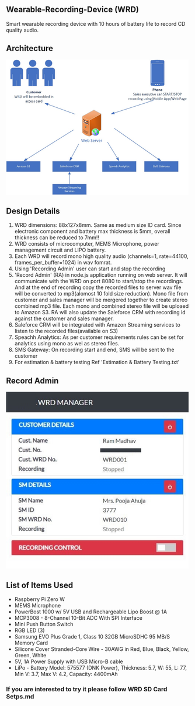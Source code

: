 ## Wearable-Recording-Device (WRD)
Smart wearable recording device with 10 hours of battery life to record CD quality audio.

## Architecture
<img src="images/Architecture.png" width="500">

## Design Details
1. WRD dimensions: 88x127x8mm. Same as medium size ID card. Since electronic component and battery max thickness is 5mm, overall thickness can be reduced to 7mm!!
2. WRD consists of microcomputer, MEMS Microphone, power management circuit and LIPO battery.
3. Each WRD will record mono high quality audio (channels=1, rate=44100, frames_per_buffer=1024) in wav fomrat.
4. Using 'Recording Admin' user can start and stop the recording
5. 'Record Admin' (RA) in node.js application running on web server. It will communicate with the WRD on port 8080 to start/stop the recordings. And at the end of recording copy the recorded files to server wav file will be converted to mp3(alomost 10 fold size reduction). Mono file from customer and sales manager will be mergered together to create stereo combined mp3 file. Each mono and combined stereo file will be uploaed to Amazon S3.  RA will also update the Saleforce CRM with recording id against the customer and sales manager.
6. Saleforce CRM will be integrated with Amazon Streaming services to listen to the recorded files(available on S3)
7. Speachh Analytics: As per customer requirements rules can be set for analytics using mono as wel as stereo files.
8. SMS Gateway: On recording start and end, SMS will be sent to the customer 
9. For estimation & battery testing Ref 'Estimation & Battery Testing.txt'

## Record Admin
<img src="images/Record Admin.jpg" width="500">

## List of Items Used
- Raspberry Pi Zero W 
- MEMS Microphone
- PowerBost 1000 w/ 5V USB and Rechargeable Lipo Boost @ 1A
- MCP3008 - 8-Channel 10-Bit ADC With SPI Interface
- Mini Push Button Switch 
- RGB LED (3)
- Samsung EVO Plus Grade 1, Class 10 32GB MicroSDHC 95 MB/S Memory Card
- Silicone Cover Stranded-Core Wire - 30AWG in Red, Blue, Black, Yellow, Green, White
- 5V, 1A Power Supply with USB Micro-B cable
- LiPo - Battery Model: 575577 (DNK Power), Thickness: 5.7, W: 55, L: 77, Min V: 3.7, Max V: 4.2, Capacity: 4400mAh

### If you are interested to try it please follow WRD SD Card Setps.md


